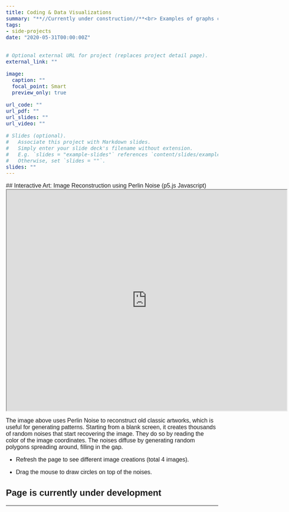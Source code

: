 ```yaml
---
title: Coding & Data Visualizations
summary: "**//Currently under construction//**<br> Examples of graphs created using Python, and their source codes"
tags:
- side-projects
date: "2020-05-31T00:00:00Z"


# Optional external URL for project (replaces project detail page).
external_link: ""

image:
  caption: ""
  focal_point: Smart
  preview_only: true

url_code: ""
url_pdf: ""
url_slides: ""
url_video: ""

# Slides (optional).
#   Associate this project with Markdown slides.
#   Simply enter your slide deck's filename without extension.
#   E.g. `slides = "example-slides"` references `content/slides/example-slides.md`.
#   Otherwise, set `slides = ""`.
slides: ""
---
```

<body style="font-family:Arial; font-size: 12pt">
## Interactive Art: Image Reconstruction using Perlin Noise (p5.js Javascript)
</div><iframe src="https://editor.p5js.org/jeon11/embed/w2Ugnl4dR" width="760" height="600">Image Reconstruction using Perlin Noise (Javascript- p5.js) </iframe>

The image above uses Perlin Noise to reconstruct old classic artworks, which is useful for generating patterns. Starting from a blank screen, it creates thousands of random noises that start recovering the image. They do so by reading the color of the image coordinates. The noises diffuse by generating random polygons spreading around, filling in the gap.

- Refresh the page to see different image creations (total 4 images).

- Drag the mouse to draw circles on top of the noises.


## Page is currently under development
---
<br>
</body>
